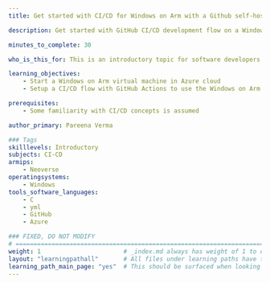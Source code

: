 ```yaml
---
title: Get started with CI/CD for Windows on Arm with a Github self-hosted runner 

description: Get started with GitHub CI/CD development flow on a Windows on Arm virtual machine hosted in Azure cloud

minutes_to_complete: 30

who_is_this_for: This is an introductory topic for software developers interested in running their CI flows on Windows Arm machines.

learning_objectives: 
    - Start a Windows on Arm virtual machine in Azure cloud
    - Setup a CI/CD flow with GitHub Actions to use the Windows on Arm virtual machine as the self-hosted runner

prerequisites:
    - Some familiarity with CI/CD concepts is assumed

author_primary: Pareena Verma

### Tags
skilllevels: Introductory
subjects: CI-CD
armips:
    - Neoverse
operatingsystems:
    - Windows
tools_software_languages:
    - C
    - yml
    - GitHub
    - Azure

### FIXED, DO NOT MODIFY
# ================================================================================
weight: 1                       # _index.md always has weight of 1 to order correctly
layout: "learningpathall"       # All files under learning paths have this same wrapper
learning_path_main_page: "yes"  # This should be surfaced when looking for related content. Only set for _index.md of learning path content.
---
```

